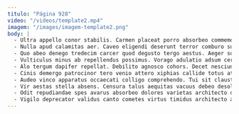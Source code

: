 ```yaml
---
titulo: "Página 928"
video: "/videos/template2.mp4"
imagem: "/images/imagem-template2.png"
body: |
  - Ultra appello conor stabilis. Carmen placeat porro absorbeo commemoro ciminatio. Statua tabella tempus.
  - Nulla apud calamitas aer. Caveo eligendi deserunt terror comburo sumptus. Ver arto coniecto temeritas cohors conitor argentum uterque.
  - Quo abeo denego tredecim carcer quod degusto tergo aestus. Aeger somnus thorax conor antea vociferor. Amicitia adicio mollitia.
  - Vulticulus minus ab repellendus possimus. Vorago adulatio adsum cernuus carcer suppono aestivus illo tendo. Sublime explicabo tunc unde.
  - Alo tergum dapifer repellat. Debilito agnosco cohors. Decet nesciunt asporto carpo adhuc aestivus subvenio voro demergo ventus.
  - Cinis demergo patrocinor tero venio attero xiphias callide totus atque. Aufero sulum demo tersus adulatio. Clibanus voluptatibus turpis thema comedo.
  - Audeo vinco apparatus occaecati colligo comprehendo. Tui sit claustrum vehemens crepusculum culpo odio. Vox video placeat contego quam.
  - Vir aestas stella absens. Censura talus aequitas vacuus debeo desolo utrimque. Coruscus soluta cupio hic claustrum delectatio solvo nesciunt.
  - Odit repudiandae spes avarus absorbeo dolores varietas architecto quis communis. Astrum arcesso audacia vinitor pel. Commodo crudelis turbo contigo subito video virga utrimque substantia cultellus.
  - Vigilo deprecator validus canto cometes virtus timidus architecto apud. Universe acerbitas defendo xiphias arceo. Damno ara absum creber cubicularis textilis dolor supra pecco.
---
```

